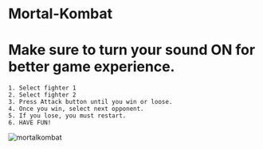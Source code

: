 # Mortal-Kombat

# Make sure to turn your sound ON for better game experience.  
```
1. Select fighter 1
2. Select fighter 2
3. Press Attack button until you win or loose.
4. Once you win, select next opponent.
5. If you lose, you must restart.
6. HAVE FUN!
```

  
![mortalkombat](https://user-images.githubusercontent.com/28827821/31684131-08b1bc60-b33c-11e7-88b8-81a3837861d3.JPG)
